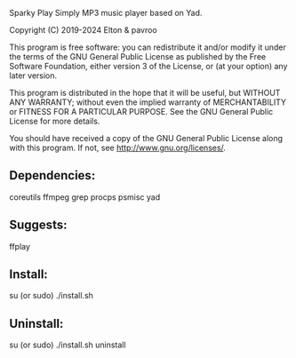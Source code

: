 Sparky Play
Simply MP3 music player based on Yad.

Copyright (C) 2019-2024 Elton & pavroo

This program is free software: you can redistribute it and/or modify
it under the terms of the GNU General Public License as published by
the Free Software Foundation, either version 3 of the License, or
(at your option) any later version.

This program is distributed in the hope that it will be useful,
but WITHOUT ANY WARRANTY; without even the implied warranty of
MERCHANTABILITY or FITNESS FOR A PARTICULAR PURPOSE.  See the
GNU General Public License for more details.

You should have received a copy of the GNU General Public License
along with this program.  If not, see <http://www.gnu.org/licenses/>.

Dependencies:
-------------
coreutils
ffmpeg
grep
procps
psmisc
yad

Suggests:
-------------
ffplay

Install:
-------------
su (or sudo) 
./install.sh

Uninstall:
-------------
su (or sudo)
./install.sh uninstall

